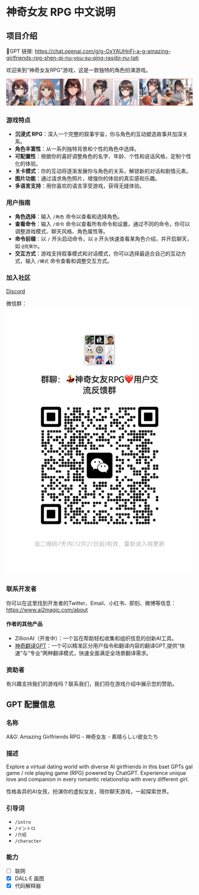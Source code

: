 # 神奇女友 RPG 中文说明

## 项目介绍

🔗GPT 链接: 
https://chat.openai.com/g/g-OxYAUHnFj-a-g-amazing-girlfriends-rpg-shen-qi-nu-you-su-qing-rasiibi-nu-tati

欢迎来到“神奇女友RPG”游戏，这是一款独特的角色扮演游戏。

![头图](https://github.com/xiaoguopku/Amazing-Girlfriends-RPG/raw/master/images/initial-7-characters.png)

### 游戏特点

- **沉浸式 RPG**：深入一个完整的叙事宇宙，你与角色的互动塑造故事并加深关系。
- **角色丰富性**：从一系列独特背景和个性的角色中选择。
- **可配置性**：根据你的喜好调整角色的名字、年龄、个性和说话风格，定制个性化的体验。
- **关卡模式**：你的互动将逐渐发展你与角色的关系，解锁新的对话和剧情元素。
- **图片功能**：通过请求角色照片，增强你的体验的真实感和乐趣。
- **多语言支持**：用你喜欢的语言享受游戏，获得无缝体验。

### 用户指南

- **角色选择**：输入 `/角色` 命令以查看和选择角色。
- **查看命令**：输入 `/命令` 命令以查看所有命令和设置，通过不同的命令，你可以调整游戏模式、聊天风格、角色属性等。
- **命令前缀**：以 `/` 开头启动命令，以 `@` 开头快速查看某角色介绍，并开启聊天，如 `@克莱尔`。
- **交互方式**：游戏支持叙事模式和对话模式，你可以选择最适合自己的互动方式，输入 `/模式` 命令查看和调整交互方式。

### 加入社区

[Discord](https://discord.gg/3rD5PGXg75)

微信群：![](https://github.com/xiaoguopku/Amazing-Girlfriends-RPG/raw/master/images/WeChatGroupQRCode.jpg)

### 联系开发者

你可以在这里找到开发者的Twitter、Email、小红书、即刻、微博等信息：https://www.ai2magic.com/about

#### 作者的其他产品

- ZillionAI（开发中）：一个旨在帮助轻松收集和组织信息的创新AI工具。
- [神奇翻译GPT](https://chat.openai.com/g/g-7TgyNtdeX-shen-qi-fan-yi-gpt-amazing-gpt-translator)：一个可以精准区分用户指令和翻译内容的翻译GPT,提供“快速”与“专业”两种翻译模式，快速全面满足全场景翻译需求。

### 资助者

有兴趣支持我们的游戏吗？联系我们，我们将在游戏介绍中展示您的赞助。


## GPT 配置信息

### 名称

A&G: Amazing Girlfriends RPG - 神奇女友 - 素晴らしい彼女たち

### 描述

Explore a virtual dating world with diverse AI girlfriends in this bset GPTs gal game / role playing game (RPG) powered by ChatGPT. Experience unique love and companion in every romantic relationship with every different girl. 

性格各异的AI女孩，扮演你的虚拟女友，陪你聊天游戏，一起探索世界。

### 引导词

- `/intro`
- `/イントロ`
- `/介绍`
- `/character`

### 能力
- [ ] 联网
- [x] DALL·E 画图
- [x] 代码解释器